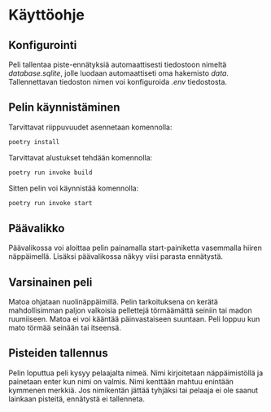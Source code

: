 # Käyttöohje

## Konfigurointi
Peli tallentaa piste-ennätyksiä automaattisesti tiedostoon nimeltä *database.sqlite*, jolle luodaan automaattiseti oma hakemisto *data*. Tallennettavan tiedoston nimen voi konfiguroida *.env* tiedostosta.

## Pelin käynnistäminen
Tarvittavat riippuvuudet asennetaan komennolla:
```bash
poetry install
```
Tarvittavat alustukset tehdään komennolla:
```bash
poetry run invoke build
```
Sitten pelin voi käynnistää komennolla:
```bash
poetry run invoke start
```

## Päävalikko
Päävalikossa voi aloittaa pelin painamalla start-painiketta vasemmalla hiiren näppäimellä. Lisäksi päävalikossa näkyy viisi parasta ennätystä.

## Varsinainen peli
Matoa ohjataan nuolinäppäimillä. Pelin tarkoituksena on kerätä mahdollisimman paljon valkoisia pellettejä törmäämättä seiniin tai madon ruumiiseen. Matoa ei voi kääntää päinvastaiseen suuntaan. Peli loppuu kun mato törmää seinään tai itseensä.

## Pisteiden tallennus
Pelin loputtua peli kysyy pelaajalta nimeä. Nimi kirjoitetaan näppäimistöllä ja painetaan enter kun nimi on valmis. Nimi kenttään mahtuu enintään kymmenen merkkiä. Jos nimikentän jättää tyhjäksi tai pelaaja ei ole saanut lainkaan pisteitä, ennätystä ei tallenneta.
